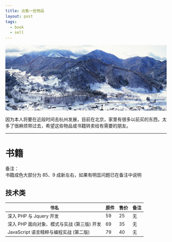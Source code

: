 ```yaml
---
title: 出售一些物品
layout: post
tags:
  - book
  - sell
---
```


[![White Mountains](/media/files/2014/04/07/white-mountains.jpg)]()

因为本人将要在近段时间去杭州发展，目前在北京，家里有很多以前买的东西，太多了很麻烦带过去，希望这些物品或书籍转卖给有需要的朋友。

---

# 书籍

备注：<br />
书籍成色大部分为 85、9 成新左右，如果有明显问题已在备注中说明

## 技术类

书名 | 原件 | 售价 | 备注
-----|------|------|-----
深入 PHP 与 Jquery 开发|59|25|无
深入 PHP 面向对象、模式与实战 (第三版) 开发|69|35|无
JavaScript 语言精粹与编程实战 (第二版)|79|40|无